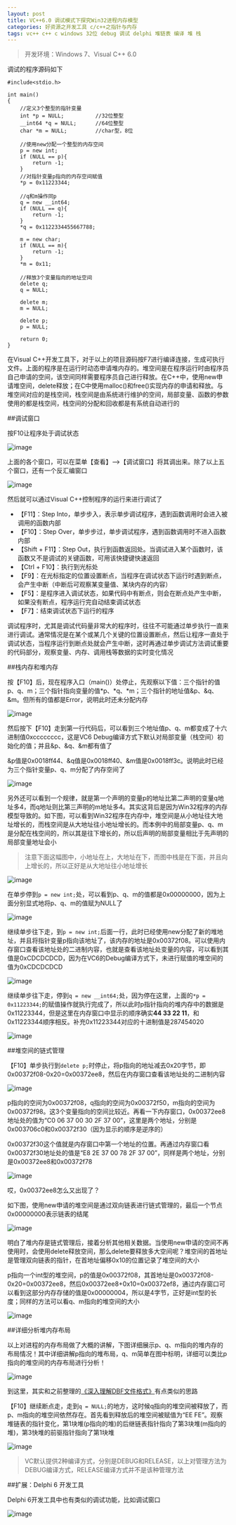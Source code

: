```yaml
---
layout: post
title: VC++6.0 调试模式下探究Win32进程内存模型
categories: 好资源之开发工具 c/c++之指针与内存 
tags: vc++ c++ c windows 32位 debug 调试 delphi 堆链表 编译 堆 栈
---
```


>开发环境：Windows 7、Visual C++ 6.0

调试的程序源码如下

```
#include<stdio.h>

int main()
{
	//定义3个整型的指针变量
	int *p = NULL;			//32位整型
	__int64 *q = NULL;		//64位整型
	char *m = NULL;			//char型，8位

	//使用new分配一个整型的内存空间
	p = new int;
	if (NULL == p){
		return -1;
	}
	//对指针变量p指向的内存空间赋值
	*p = 0x11223344;

	//q和m操作同p
	q = new __int64;
	if (NULL == q){
		return -1;
	}
	*q = 0x1122334455667788;

	m = new char;
	if (NULL == m){
		return -1;
	}
	*m = 0x11;

	//释放3个变量指向的地址空间
	delete q;
	q = NULL;

	delete m;
	m = NULL;
	
	delete p;
	p = NULL;

	return 0;
}
```

在Visual C++开发工具下，对于以上的项目源码按F7进行编译连接，生成可执行文件。上面的程序是在运行时动态申请堆内存的。堆空间是在程序运行时由程序员自己申请的空间，该空间同样需要程序员自己进行释放。在C++中，使用new申请堆空间，delete释放；在C中使用malloc()和free()实现内存的申请和释放。与堆空间对应的是栈空间，栈空间是由系统进行维护的空间，局部变量、函数的参数使用的都是栈空间，栈空间的分配和回收都是有系统自动进行的

##调试窗口

按F10让程序处于调试状态

![image](../media/image/2016-12-03/01.png)

上面的各个窗口，可以在菜单【查看】-->【调试窗口】将其调出来。除了以上五个窗口，还有一个反汇编窗口

![image](../media/image/2016-12-03/02.png)

然后就可以通过Visual C++控制程序的运行来进行调试了

* 【F11】：Step Into，单步步入，表示单步调试程序，遇到函数调用时会进入被调用的函数内部
* 【F10】：Step Over，单步步过，单步调试程序，遇到函数调用时不进入函数内部
* 【Shift + F11】：Step Out，执行到函数返回处。当调试进入某个函数时，该函数又不是调试的关键函数，可用该快捷键快速返回
* 【Ctrl + F10】：执行到光标处
* 【F9】：在光标指定的位置设置断点，当程序在调试状态下运行时遇到断点，会产生中断（中断后可观察某变量值、某块内存的内容）
* 【F5】：是程序进入调试状态，如果代码中有断点，则会在断点处产生中断，如果没有断点，程序运行完自动结束调试状态
* 【F7】：结束调试状态下运行的程序

调试程序时，尤其是调试代码量非常大的程序时，往往不可能通过单步执行一直来进行调试。通常情况是在某个或某几个关键的位置设置断点，然后让程序一直处于调试状态，当程序运行到断点处就会产生中断，这时再通过单步调试方法调试重要的代码部分，观察变量、内存、调用栈等数据的实时变化情况

##栈内存和堆内存

按【F10】后，现在程序入口（main()）处停止，先观察以下值：三个指针的值p、q、m；三个指针指向变量的值\*p、\*q、\*m；三个指针的地址值&p、&q、&m。但所有的值都是Error，说明此时还未分配内存

![image](../media/image/2016-12-03/03.png)

然后按下【F10】走到第一行代码后，可以看到三个地址值p、q、m都变成了十六进制值0xcccccccc，这是VC6 Debug编译方式下默认对局部变量（栈空间）初始化的值；并且&p、&q、&m都有值了

&p值是0x0018ff44、&q值是0x0018ff40、&m值是0x0018ff3c。说明此时已经为三个指针变量p、q、m分配了内存空间了

![image](../media/image/2016-12-03/04.png)

另外还可以看到一个规律，就是第一个声明的变量p的地址比第二声明的变量q地址多4，而q地址则比第三声明的m地址多4。其实这背后是因为Win32程序的内存模型导致的。如下图，可以看到Win32程序在内存中，堆空间是从小地址往大地址增长的，而栈空间是从大地址往小地址增长的。而本例中的局部变量p、q、m是分配在栈空间的，所以其是往下增长的，所以后声明的局部变量相比于先声明的局部变量地址会小

>注意下面这幅图中，小地址在上，大地址在下，而图中栈是在下面，并且向上增长的，所以正好是从大地址往小地址增长

![image](../media/image/2016-12-03/Win32EXE.png)

在单步停到`p = new int;`处，可以看到p、q、m的值都是0x00000000，因为上面分别显式地将p、q、m的值赋为NULL了

![image](../media/image/2016-12-03/05.png)

继续单步往下走，到`p = new int;`后面一行，此时已经使用new分配了新的堆地址，并且将指针变量p指向该地址了，该内存的地址是0x00372f08。可以使用内存窗口查看该地址处的二进制内容，也就是查看该地址处变量的内容，可以看到其值是0xCDCDCDCD，因为在VC6的Debug编译方式下，未进行赋值的堆空间的值为0xCDCDCDCD

![image](../media/image/2016-12-03/06.png)

继续单步往下走，停到`q = new __int64;`处，因为停在这里，上面的`*p = 0x11223344;`的赋值操作就执行完成了，所以此时p指针指向的堆内存中的数据是0x11223344，但是这里在内存窗口中显示的顺序确实**44 33 22 11**，和0x11223344顺序相反。补充0x11223344对应的十进制值是287454020

![image](../media/image/2016-12-03/07.png)

##堆空间的链式管理

【F10】单步执行到`delete p;`时停止，将p指向的地址减去0x20字节，即0x00372f08-0x20=0x00372ee8，然后在内存窗口查看该地址处的二进制内容

![image](../media/image/2016-12-03/08.png)

p指向的空间为0x00372f08，q指向的空间为0x00372f50，m指向的空间为0x00372f98。这3个变量指向的空间比较近。再看一下内存窗口，0x00372ee8地址处的值为“C0 06 37 00 30 2F 37 00”，这里是两个地址，分别是0x003706c0和0x00372f30（因为显示的顺序是逆序的）

0x00372f30这个值就是内存窗口中第一个地址的位置。再通过内存窗口看0x00372f30地址处的值是“E8 2E 37 00 78 2F 37 00”，同样是两个地址，分别是0x00372ee8和0x00372f78

![image](../media/image/2016-12-03/09.png)

哎，0x00372ee8怎么又出现了？

如下图，使用new申请的堆空间是通过双向链表进行链式管理的，最后一个节点0x00000000表示链表的结尾

![image](../media/image/2016-12-03/new.png)

明白了堆内存是链式管理后，接着分析其他相关数据。当使用new申请的空间不再使用时，会使用delete释放空间，那么delete要释放多大空间呢？堆空间的首地址是管理双向链表的指针，在首地址偏移0x10的位置记录了堆空间的大小

p指向一个int型的堆空间，p的值是0x00372f08，其首地址是0x00372f08-0x20=0x00372ee8，然后0x00372ee8+0x10=0x00372ef8，通过内存窗口可以看到这部分内存存储的值是0x00000004，所以是4字节，正好是int型的长度；同样的方法可以看q、m指向的堆空间的大小

![image](../media/image/2016-12-03/10.png)

##详细分析堆内存布局

以上对进程的内存布局做了大概的讲解，下图详细展示p、q、m指向的堆内存的布局情况！其中详细讲解p指向的堆布局，q、m简单在图中标明，详细可以类比p指向的堆空间的内存布局进行分析！

![image](../media/image/2016-12-03/11.png)

到这里，其实和之前整理的[《深入理解DBF文件格式》](http://www.xumenger.com/dbf-20160703/)有点类似的思路

【F10】继续断点走，走到`q = NULL;`的地方，这时候q指向的堆空间被释放了，而p、m指向的堆空间依然存在。首先看到释放后的堆空间被赋值为“EE FE”。观察堆链表的指针变化，第1块堆(p指向的堆)的后继链表指针指向了第3块堆(m指向的堆)，第3快堆的前驱指针指向了第1块堆

![image](../media/image/2016-12-03/12.png)

>VC默认提供2种编译方式，分别是DEBUG和RELEASE，以上对管理方法为DEBUG编译方式，RELEASE编译方式并不是该种管理方法

##扩展：Delphi 6 开发工具

Delphi 6开发工具中也有类似的调试功能，比如调试窗口

![image](../media/image/2016-12-03/delphi.png)
